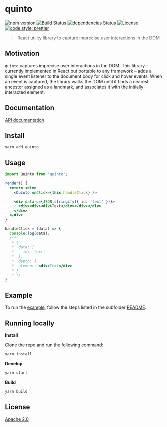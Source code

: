 # quinto

[![npm version](https://img.shields.io/npm/v/quinto.svg)](https://www.npmjs.com/package/quinto)
[![Build Status](https://travis-ci.com/IBM/quinto.svg?branch=master)](https://travis-ci.com/IBM/quinto)
[![dependencies Status](https://david-dm.org/ibm/quinto/status.svg)](https://david-dm.org/ibm/quinto)
[![License](https://img.shields.io/badge/License-Apache%202.0-blue.svg)](https://opensource.org/licenses/Apache-2.0)
[![code style: prettier](https://img.shields.io/badge/code_style-prettier-ff69b4.svg)](https://github.com/prettier/prettier)

> React utility library to capture imprecise user interactions in the DOM

## Motivation

`quinto` captures imprecise user interactions in the DOM. This library – currently implemented in React but portable to any framework – adds a single event listener to the document body for click and hover events. When an event is captured, the library walks the DOM until it finds a nearest ancestor assigned as a landmark, and associates it with the initially interacted element.

## Documentation

[API documentation](documentation/)

## Install

```bash
yarn add quinto
```

## Usage

```jsx
import Quinto from 'quinto';

render() {
  return <div>
    <Quinto onClick={this.handleClick} />

    <div data-q={JSON.stringify({ id: 'text' })}>
      <div><div><div>Text</div></div></div>
    </div>
  </div>
}

handleClick = (data) => {
  console.log(data);
  /**
   * {
   *  data: {
   *    id: 'text'
   *  },
   *  depth: 3,
   *  element: <div>Text</div>
   * }
   * */
}

```

## Example

To run the [example](example/), follow the steps listed in the subfolder [README](example/README.md).

## Running locally

**Install**

Clone the repo and run the following command:

```bash
yarn install
```

**Develop**

```bash
yarn start
```

**Build**

```bash
yarn build
```

## License

[Apache 2.0](LICENSE)
